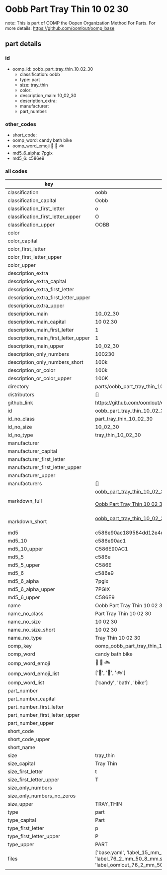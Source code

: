 # Oobb Part Tray Thin 10 02 30  

note: This is part of OOMP the Oopen Organization Method For Parts. For more details: https://github.com/oomlout/oomp_base

##  part details





### id
* oomp_id: oobb_part_tray_thin_10_02_30
  * classification: oobb
  * type: part
  * size: tray_thin
  * color: 
  * description_main: 10_02_30
  * description_extra: 
  * manufacturer: 
  * part_number: 

### other_codes
* short_code: 
* oomp_word: candy bath bike
* oomp_word_emoji :candy: :bath: :bike:
* md5_6_alpha: 7pgix
* md5_6: c586e9

### all codes 
| key | value |  
| --- | --- |  
| classification | oobb |  
| classification_capital | Oobb |  
| classification_first_letter | o |  
| classification_first_letter_upper | O |  
| classification_upper | OOBB |  
| color |  |  
| color_capital |  |  
| color_first_letter |  |  
| color_first_letter_upper |  |  
| color_upper |  |  
| description_extra |  |  
| description_extra_capital |  |  
| description_extra_first_letter |  |  
| description_extra_first_letter_upper |  |  
| description_extra_upper |  |  
| description_main | 10_02_30 |  
| description_main_capital | 10 02.30 |  
| description_main_first_letter | 1 |  
| description_main_first_letter_upper | 1 |  
| description_main_upper | 10_02_30 |  
| description_only_numbers | 100230 |  
| description_only_numbers_short | 100k |  
| description_or_color | 100k |  
| description_or_color_upper | 100K |  
| directory | parts/oobb_part_tray_thin_10_02_30 |  
| distributors | [] |  
| github_link | https://github.com/oomlout/oomlout_oomp_part_src/tree/main/parts/oobb_part_tray_thin_10_02_30/working |  
| id | oobb_part_tray_thin_10_02_30 |  
| id_no_class | part_tray_thin_10_02_30 |  
| id_no_size | 10_02_30 |  
| id_no_type | tray_thin_10_02_30 |  
| manufacturer |  |  
| manufacturer_capital |  |  
| manufacturer_first_letter |  |  
| manufacturer_first_letter_upper |  |  
| manufacturer_upper |  |  
| manufacturers | [] |  
| markdown_full | [oobb_part_tray_thin_10_02_30](https://github.com/oomlout/oomlout_oomp_part_src/tree/main/parts/oobb_part_tray_thin_10_02_30/working)<br>[](https://github.com/oomlout/oomlout_oomp_part_src/tree/main/parts/oobb_part_tray_thin_10_02_30/working)<br>[Oobb Part Tray Thin 10 02 30](https://github.com/oomlout/oomlout_oomp_part_src/tree/main/parts/oobb_part_tray_thin_10_02_30/working)<br><br> |  
| markdown_short | [oobb_part_tray_thin_10_02_30](https://github.com/oomlout/oomlout_oomp_part_src/tree/main/parts/oobb_part_tray_thin_10_02_30/working)<br><br> |  
| md5 | c586e90ac189584dd12e4ea1057d968f |  
| md5_10 | c586e90ac1 |  
| md5_10_upper | C586E90AC1 |  
| md5_5 | c586e |  
| md5_5_upper | C586E |  
| md5_6 | c586e9 |  
| md5_6_alpha | 7pgix |  
| md5_6_alpha_upper | 7PGIX |  
| md5_6_upper | C586E9 |  
| name | Oobb Part Tray Thin 10 02 30 |  
| name_no_class | Part Tray Thin 10 02 30 |  
| name_no_size | 10 02 30 |  
| name_no_size_short | 10 02 30 |  
| name_no_type | Tray Thin 10 02 30 |  
| oomp_key | oomp_oobb_part_tray_thin_10_02_30 |  
| oomp_word | candy bath bike |  
| oomp_word_emoji | :candy: :bath: :bike: |  
| oomp_word_emoji_list | [':candy:', ':bath:', ':bike:'] |  
| oomp_word_list | ['candy', 'bath', 'bike'] |  
| part_number |  |  
| part_number_capital |  |  
| part_number_first_letter |  |  
| part_number_first_letter_upper |  |  
| part_number_upper |  |  
| short_code |  |  
| short_code_upper |  |  
| short_name |  |  
| size | tray_thin |  
| size_capital | Tray Thin |  
| size_first_letter | t |  
| size_first_letter_upper | T |  
| size_only_numbers |  |  
| size_only_numbers_no_zeros |  |  
| size_upper | TRAY_THIN |  
| type | part |  
| type_capital | Part |  
| type_first_letter | p |  
| type_first_letter_upper | P |  
| type_upper | PART |  
| files | ['base.yaml', 'label_15_mm_30_mm.pdf', 'label_15_mm_30_mm.svg', 'label_76_2_mm_50_8_mm.pdf', 'label_76_2_mm_50_8_mm.svg', 'label_oomlout_76_2_mm_50_8_mm.pdf', 'label_oomlout_76_2_mm_50_8_mm.svg', 'readme.md', 'working.json', 'working.yaml'] |  
